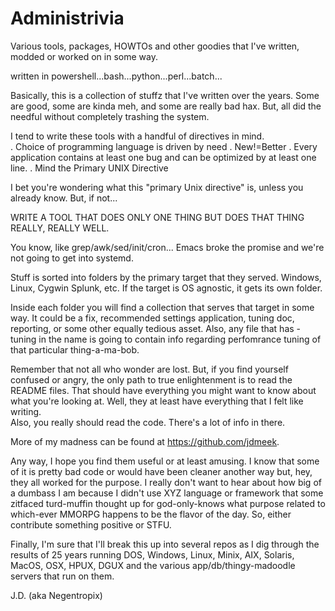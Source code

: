 # Administrivia
Various tools, packages, HOWTOs and other goodies that I've written, modded or worked on in some way.  

written in powershell...bash...python...perl...batch...

Basically, this is a collection of stuffz that I've written over the years.  Some are good, 
some are kinda meh, and some are really bad hax. But, all did the needful without completely trashing the system.  

I tend to write these tools with a handful of directives in mind.  
. Choice of programming language is driven by need
. New!=Better
. Every application contains at least one bug and can be optimized by at least one line.
. Mind the Primary UNIX Directive

I bet you're wondering what this "primary Unix directive" is, unless you already know.  But, if not...

WRITE A TOOL THAT DOES ONLY ONE THING BUT DOES THAT THING REALLY, REALLY WELL.

You know, like grep/awk/sed/init/cron...  Emacs broke the promise and we're not going to get into systemd.

Stuff is sorted into folders by the primary target that they served.  Windows, Linux, Cygwin
Splunk, etc.  If the target is OS agnostic, it gets its own folder.

Inside each folder you will find a collection that serves that target in some way.  It could be a fix, recommended
settings application, tuning doc, reporting, or some other equally tedious asset.  Also, any file that has -tuning 
in the name is going to contain info regarding perfomrance tuning of that particular thing-a-ma-bob.

Remember that not all who wonder are lost.  But, if you find yourself confused or angry, the only path 
to true enlightenment is to read the README files.  That should have everything you might want to know 
about what you're looking at.  Well, they at least have everything that I felt like writing.  
Also, you really should read the code.  There's a lot of info in there.

More of my madness can be found at https://github.com/jdmeek.

Any way, I hope you find them useful or at least amusing.  I know that some of it is pretty bad code or
would have been cleaner another way but, hey, they all worked for the purpose.  I really don't want to 
hear about how big of a dumbass I am because I didn't use XYZ language or framework that some zitfaced 
turd-muffin thought up for god-only-knows what purpose related to which-ever MMORPG happens to be the 
flavor of the day.  So, either contribute something positive or STFU.

Finally, I'm sure that I'll break this up into several repos as I dig through the results of 25 years 
running DOS, Windows, Linux, Minix, AIX, Solaris, MacOS, OSX, HPUX, DGUX and the various app/db/thingy-madoodle 
servers that run on them.  

J.D. (aka Negentropix)
